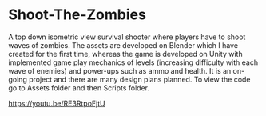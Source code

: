 # Shoot-The-Zombies
A top down isometric view survival shooter where players have to shoot waves of zombies. The assets are developed on Blender which I have created for the first time, whereas the game is developed on Unity with implemented game play mechanics of levels (increasing difficulty with each wave of enemies) and power-ups such as ammo and health. It is an on-going project and there are many design plans planned. To view the code go to Assets folder and then Scripts folder.

https://youtu.be/RE3RtpoFjtU
